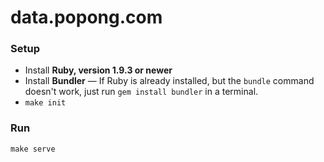 # data.popong.com

### Setup

 - Install **Ruby, version 1.9.3 or newer**
 - Install **Bundler** — If Ruby is already installed, but the `bundle` command doesn't work, just run `gem install bundler` in a terminal.
 - `make init`

### Run

    make serve
